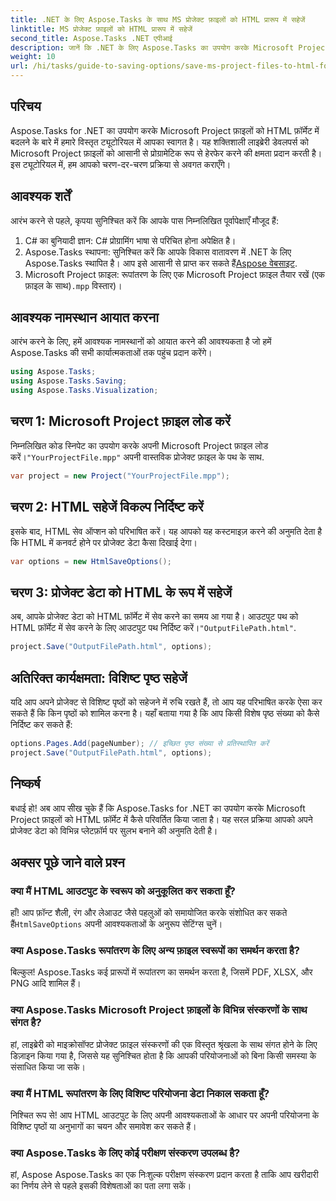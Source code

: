 ```yaml
---
title: .NET के लिए Aspose.Tasks के साथ MS प्रोजेक्ट फ़ाइलों को HTML प्रारूप में सहेजें
linktitle: MS प्रोजेक्ट फ़ाइलों को HTML प्रारूप में सहेजें
second_title: Aspose.Tasks .NET एपीआई
description: जानें कि .NET के लिए Aspose.Tasks का उपयोग करके Microsoft Project फ़ाइलों (.mpp) को आसानी से HTML फ़ॉर्मेट में कैसे बदलें। यह व्यापक ट्यूटोरियल चरण-दर-चरण निर्देश प्रदान करता है, जिसमें प्रोजेक्ट फ़ाइलों को लोड करना, HTML आउटपुट को कस्टमाइज़ करना और विशिष्ट पृष्ठों को सहेजना शामिल है।
weight: 10
url: /hi/tasks/guide-to-saving-options/save-ms-project-files-to-html-format/
---
```

## परिचय

Aspose.Tasks for .NET का उपयोग करके Microsoft Project फ़ाइलों को HTML फ़ॉर्मेट में बदलने के बारे में हमारे विस्तृत ट्यूटोरियल में आपका स्वागत है। यह शक्तिशाली लाइब्रेरी डेवलपर्स को Microsoft Project फ़ाइलों को आसानी से प्रोग्रामेटिक रूप से हेरफेर करने की क्षमता प्रदान करती है। इस ट्यूटोरियल में, हम आपको चरण-दर-चरण प्रक्रिया से अवगत कराएँगे।

## आवश्यक शर्तें

आरंभ करने से पहले, कृपया सुनिश्चित करें कि आपके पास निम्नलिखित पूर्वापेक्षाएँ मौजूद हैं:

1. C# का बुनियादी ज्ञान: C# प्रोग्रामिंग भाषा से परिचित होना अपेक्षित है।
2.  Aspose.Tasks स्थापना: सुनिश्चित करें कि आपके विकास वातावरण में .NET के लिए Aspose.Tasks स्थापित है। आप इसे आसानी से प्राप्त कर सकते हैं[Aspose वेबसाइट](https://www.aspose.com).
3. Microsoft Project फ़ाइल: रूपांतरण के लिए एक Microsoft Project फ़ाइल तैयार रखें (एक फ़ाइल के साथ)`.mpp` विस्तार)।

## आवश्यक नामस्थान आयात करना

आरंभ करने के लिए, हमें आवश्यक नामस्थानों को आयात करने की आवश्यकता है जो हमें Aspose.Tasks की सभी कार्यात्मकताओं तक पहुंच प्रदान करेंगे।

```csharp
using Aspose.Tasks;
using Aspose.Tasks.Saving;
using Aspose.Tasks.Visualization;
```

## चरण 1: Microsoft Project फ़ाइल लोड करें

 निम्नलिखित कोड स्निपेट का उपयोग करके अपनी Microsoft Project फ़ाइल लोड करें।`"YourProjectFile.mpp"` अपनी वास्तविक प्रोजेक्ट फ़ाइल के पथ के साथ.

```csharp
var project = new Project("YourProjectFile.mpp");
```

## चरण 2: HTML सहेजें विकल्प निर्दिष्ट करें

इसके बाद, HTML सेव ऑप्शन को परिभाषित करें। यह आपको यह कस्टमाइज़ करने की अनुमति देता है कि HTML में कनवर्ट होने पर प्रोजेक्ट डेटा कैसा दिखाई देगा।

```csharp
var options = new HtmlSaveOptions();
```

## चरण 3: प्रोजेक्ट डेटा को HTML के रूप में सहेजें

 अब, आपके प्रोजेक्ट डेटा को HTML फ़ॉर्मेट में सेव करने का समय आ गया है। आउटपुट पथ को HTML फ़ॉर्मेट में सेव करने के लिए आउटपुट पथ निर्दिष्ट करें।`"OutputFilePath.html"`.

```csharp
project.Save("OutputFilePath.html", options);
```

## अतिरिक्त कार्यक्षमता: विशिष्ट पृष्ठ सहेजें

यदि आप अपने प्रोजेक्ट से विशिष्ट पृष्ठों को सहेजने में रुचि रखते हैं, तो आप यह परिभाषित करके ऐसा कर सकते हैं कि किन पृष्ठों को शामिल करना है। यहाँ बताया गया है कि आप किसी विशेष पृष्ठ संख्या को कैसे निर्दिष्ट कर सकते हैं:

```csharp
options.Pages.Add(pageNumber); // इच्छित पृष्ठ संख्या से प्रतिस्थापित करें
project.Save("OutputFilePath.html", options);
```

## निष्कर्ष

बधाई हो! अब आप सीख चुके हैं कि Aspose.Tasks for .NET का उपयोग करके Microsoft Project फ़ाइलों को HTML फ़ॉर्मेट में कैसे परिवर्तित किया जाता है। यह सरल प्रक्रिया आपको अपने प्रोजेक्ट डेटा को विभिन्न प्लेटफ़ॉर्म पर सुलभ बनाने की अनुमति देती है।

## अक्सर पूछे जाने वाले प्रश्न

### क्या मैं HTML आउटपुट के स्वरूप को अनुकूलित कर सकता हूँ?
 हाँ! आप फ़ॉन्ट शैली, रंग और लेआउट जैसे पहलुओं को समायोजित करके संशोधित कर सकते हैं`HtmlSaveOptions` अपनी आवश्यकताओं के अनुरूप सेटिंग्स चुनें।

### क्या Aspose.Tasks रूपांतरण के लिए अन्य फ़ाइल स्वरूपों का समर्थन करता है?
बिल्कुल! Aspose.Tasks कई प्रारूपों में रूपांतरण का समर्थन करता है, जिसमें PDF, XLSX, और PNG आदि शामिल हैं।

### क्या Aspose.Tasks Microsoft Project फ़ाइलों के विभिन्न संस्करणों के साथ संगत है?
हां, लाइब्रेरी को माइक्रोसॉफ्ट प्रोजेक्ट फ़ाइल संस्करणों की एक विस्तृत श्रृंखला के साथ संगत होने के लिए डिज़ाइन किया गया है, जिससे यह सुनिश्चित होता है कि आपकी परियोजनाओं को बिना किसी समस्या के संसाधित किया जा सके।

### क्या मैं HTML रूपांतरण के लिए विशिष्ट परियोजना डेटा निकाल सकता हूँ?
निश्चित रूप से! आप HTML आउटपुट के लिए अपनी आवश्यकताओं के आधार पर अपनी परियोजना के विशिष्ट पृष्ठों या अनुभागों का चयन और समावेश कर सकते हैं।

### क्या Aspose.Tasks के लिए कोई परीक्षण संस्करण उपलब्ध है?
हां, Aspose Aspose.Tasks का एक निःशुल्क परीक्षण संस्करण प्रदान करता है ताकि आप खरीदारी का निर्णय लेने से पहले इसकी विशेषताओं का पता लगा सकें।